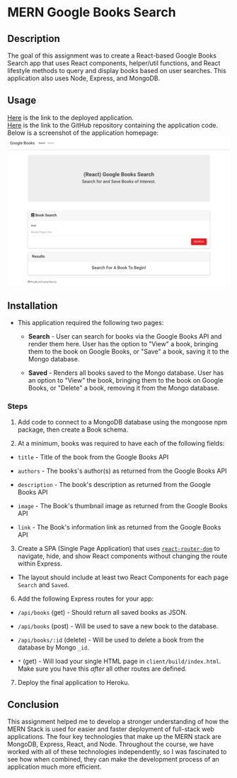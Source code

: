 # MERN Google Books Search

## Description
The goal of this assignment was to create a React-based Google Books Search app that uses React components, helper/util functions, and React lifestyle methods to query and display books based on user searches. This application also uses Node, Express, and MongoDB. 

## Usage
[Here](https://best-mern-google-books-search.herokuapp.com/) is the link to the deployed application.  
[Here](https://github.com/go-yasi/mern-google-books-search) is the link to the GitHub repository containing the application code.  
Below is a screenshot of the application homepage:  
![Image of Google Books Search application homepage](/assets/homepage.png)

## Installation

* This application required the following two pages:

  * **Search** - User can search for books via the Google Books API and render them here. User has the option to "View" a book, bringing them to the book on Google Books, or "Save" a book, saving it to the Mongo database.

  * **Saved** - Renders all books saved to the Mongo database. User has an option to "View" the book, bringing them to the book on Google Books, or "Delete" a book, removing it from the Mongo database. 


### Steps
1. Add code to connect to a MongoDB database using the mongoose npm package, then create a Book schema.

2. At a minimum, books was required to have each of the following fields:

* `title` - Title of the book from the Google Books API

* `authors` - The books's author(s) as returned from the Google Books API

* `description` - The book's description as returned from the Google Books API

* `image` - The Book's thumbnail image as returned from the Google Books API

* `link` - The Book's information link as returned from the Google Books API

3. Create a SPA (Single Page Application) that uses [`react-router-dom`](https://github.com/reactjs/react-router) to navigate, hide, and show React components without changing the route within Express.

* The layout should include at least two React Components for each page `Search` and `Saved`.

6. Add the following Express routes for your app:

* `/api/books` (get) - Should return all saved books as JSON.

* `/api/books` (post) - Will be used to save a new book to the database.

* `/api/books/:id` (delete) - Will be used to delete a book from the database by Mongo `_id`.

* `*` (get) - Will load your single HTML page in `client/build/index.html`. Make sure you have this _after_ all other routes are defined.

7. Deploy the final application to Heroku.

## Conclusion
This assignment helped me to develop a stronger understanding of how the MERN Stack is used for easier and faster deployment of full-stack web applications. The four key technologies that make up the MERN stack are MongoDB, Express, React, and Node. Throughout the course, we have worked with all of these technologies independently, so I was fascinated to see how when combined, they can make the development process of an application much more efficient.